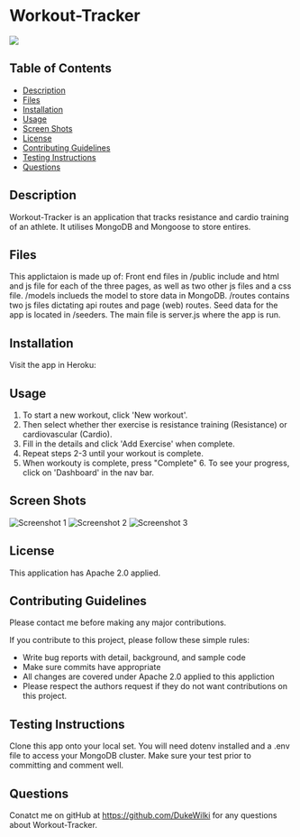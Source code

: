 # Workout-Tracker

<img src="https://img.shields.io/badge/Licence-Apache%202.0-blueviolet">

## Table of Contents
* [Description](#description)
* [Files](#files)
* [Installation](#installation)
* [Usage](#usage)
* [Screen Shots](#screen-shots)
* [License](#license)
* [Contributing Guidelines](#contributing-guidelines)
* [Testing Instructions](#testing-instructions)
* [Questions](#questions)

## Description
Workout-Tracker is an application that tracks resistance and cardio training of an athlete. It utilises MongoDB and Mongoose to store entires.

## Files
This applictaion is made up of: Front end files in /public include and html and js file for each of the three pages, as well as two other js files and a css file. /models inclueds the model to store data in MongoDB. /routes contains two js files dictating api routes and page (web) routes. Seed data for the app is located in /seeders. The main file is server.js where the app is run.

## Installation
Visit the app in Heroku: 

## Usage
 1. To start a new workout, click 'New workout'. 
 2. Then select whether ther exercise is resistance training (Resistance) or cardiovascular (Cardio).
 3. Fill in the details and click 'Add Exercise' when complete. 
 4. Repeat steps 2-3 until your workout is complete. 
 5. When workouty is complete, press "Complete" 6. To see your progress, click on 'Dashboard' in the nav bar. 

## Screen Shots
![Screenshot 1](https://github.com/DukeWilki/Workout-Tracker/blob/main/assets/img/index.jpg)
![Screenshot 2](https://github.com/DukeWilki/Workout-Tracker/blob/main/assets/img/cardio.jpg)
![Screenshot 3](https://github.com/DukeWilki/Workout-Tracker/blob/main/assets/img/dashboard.jpg)

## License
This application has Apache 2.0 applied.

## Contributing Guidelines
Please contact me before making any major contributions.

If you contribute to this project, please follow these simple rules:
* Write bug reports with detail, background, and sample code
* Make sure commits have appropriate 
* All changes are covered under Apache 2.0 applied to this appliction
* Please respect the authors request if they do not want contributions on this project. 

## Testing Instructions
Clone this app onto your local set. You will need dotenv installed and a .env file to access your MongoDB cluster. Make sure your test prior to committing and comment well.

## Questions
Conatct me on gitHub at https://github.com/DukeWilki for any questions about Workout-Tracker.

